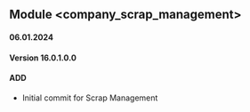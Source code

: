 ## Module <company_scrap_management>

#### 06.01.2024
#### Version 16.0.1.0.0
#### ADD
- Initial commit for Scrap Management
